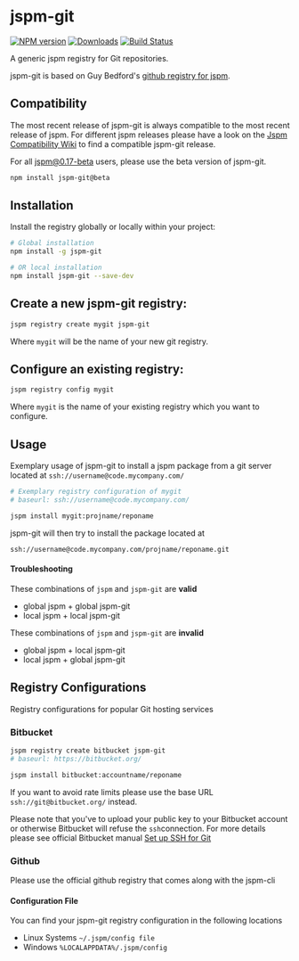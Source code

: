 jspm-git
==========

[![NPM version][npm-image]][npm-url] [![Downloads][downloads-image]][npm-url] [![Build Status][travis-image]][travis-url]

A generic jspm registry for Git repositories.

jspm-git is based on Guy Bedford's [github registry for jspm](https://github.com/jspm/github/).

## Compatibility
The most recent release of jspm-git is always compatible to the most recent release of jspm. For different jspm releases please have a look on the [Jspm Compatibility Wiki](https://github.com/Orbs/jspm-git/wiki/Jspm-Compatibility) to find a compatible jspm-git release.

For all jspm@0.17-beta users, please use the beta version of jspm-git.

```bash
npm install jspm-git@beta
```

## Installation

Install the registry globally or locally within your project:

```bash
# Global installation
npm install -g jspm-git

# OR local installation
npm install jspm-git --save-dev

```

## Create a new jspm-git registry:

```bash
jspm registry create mygit jspm-git
```
Where `mygit` will be the name of your new git registry.

## Configure an existing registry:

```bash
jspm registry config mygit
```
Where `mygit` is the name of your existing registry which you want to configure.


## Usage
Exemplary usage of jspm-git to install a jspm package from a git server located at `ssh://username@code.mycompany.com/`

```bash
# Exemplary registry configuration of mygit
# baseurl: ssh://username@code.mycompany.com/

jspm install mygit:projname/reponame
```

jspm-git will then try to install the package located at
```
ssh://username@code.mycompany.com/projname/reponame.git
```
#### Troubleshooting
These combinations of `jspm` and `jspm-git` are **valid**
* global jspm + global jspm-git
* local jspm + local jspm-git

These combinations of `jspm` and `jspm-git` are **invalid**
* global jspm + local jspm-git
* local jspm + global jspm-git


## Registry Configurations
Registry configurations for popular Git hosting services
### Bitbucket
```bash
jspm registry create bitbucket jspm-git
# baseurl: https://bitbucket.org/

jspm install bitbucket:accountname/reponame
```

If you want to avoid rate limits please use the base URL `ssh://git@bitbucket.org/` instead.

Please note that you've to upload your public key to your Bitbucket account or otherwise Bitbucket will refuse the `ssh`connection. For more details please see official Bitbucket manual [Set up SSH for Git](https://confluence.atlassian.com/display/BITBUCKET/Set+up+SSH+for+Git)
### Github
Please use the official github registry that comes along with the jspm-cli

#### Configuration File
You can find your jspm-git registry configuration in the following locations
* Linux Systems `~/.jspm/config file`
* Windows `%LOCALAPPDATA%/.jspm/config`

[travis-url]: https://travis-ci.org/Orbs/jspm-git
[travis-image]: https://travis-ci.org/Orbs/jspm-git.svg?branch=master

[downloads-image]: http://img.shields.io/npm/dm/jspm-git.svg
[npm-url]: https://npmjs.org/package/jspm-git
[npm-image]: http://img.shields.io/npm/v/jspm-git.svg
